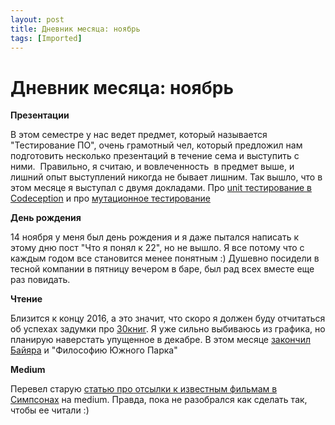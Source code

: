 ```yaml
---
layout: post
title: Дневник месяца: ноябрь
tags: [Imported]
---
```

# Дневник месяца: ноябрь

**Презентации**

В этом семестре у нас ведет предмет, который называется "Тестирование ПО", очень грамотный чел, который предложил нам подготовить несколько презентаций в течение сема и выступить с ними.  Правильно, я считаю, и вовлеченность  в предмет выше, и лишний опыт выступлений никогда не бывает лишним. Так вышло, что в этом месяце я выступал с двумя докладами. Про [unit тестирование в Codeception](http://www.slideshare.net/vjalexeyev/php-unit-codeception) и про [мутационное тестирование](http://www.slideshare.net/vjalexeyev/php-67030769)

**День рождения**

14 ноября у меня был день рождения и я даже пытался написать к этому дню пост "Что я понял к 22", но не вышло. Я все потому что с каждым годом все становится менее понятным :) Душевно посидели в тесной компании в пятницу вечером в баре, был рад всех вместе еще раз повидать.

**Чтение**

Близится к концу 2016, а это значит, что скоро я должен буду отчитаться об успехах задумки про [30книг](https://blog.alexeyev.me/2015/12/30-books-2016/ "2016: 30 книг"). Я уже сильно выбиваюсь из графика, но планирую наверстать упущенное в декабре. В этом месяце [закончил Байяра](https://blog.alexeyev.me/2016/11/pierre-bayard/ "Книга #23: Пьер Байяр – Искусство рассуждать о книгах, которых вы не читали") и "Философию Южного Парка"

**Medium**

Перевел старую [статью про отсылки к известным фильмам в Симпсонах](https://medium.com/@vlaim/the-simpsons-movie-references-c7a428494f5a#.7ojkjnjwz) на medium. Правда, пока не разобрался как сделать так, чтобы ее читали :)